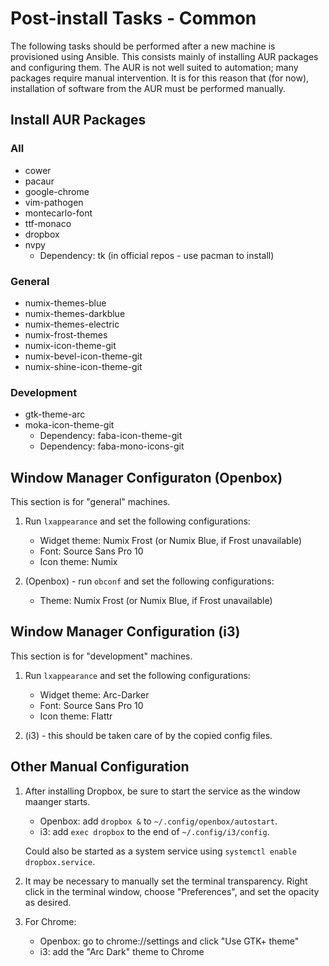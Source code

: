 Post-install Tasks - Common
===========================

The following tasks should be performed after a new machine is provisioned 
using Ansible.  This consists mainly of installing AUR packages and configuring 
them.  The AUR is not well suited to automation; many packages require manual 
intervention.  It is for this reason that (for now), installation of software
from the AUR must be performed manually.

Install AUR Packages
--------------------

### All ###
* cower
* pacaur
* google-chrome
* vim-pathogen
* montecarlo-font
* ttf-monaco
* dropbox
* nvpy
    * Dependency: tk (in official repos - use pacman to install)

### General ###
* numix-themes-blue
* numix-themes-darkblue
* numix-themes-electric
* numix-frost-themes
* numix-icon-theme-git
* numix-bevel-icon-theme-git
* numix-shine-icon-theme-git

### Development ###
* gtk-theme-arc
* moka-icon-theme-git
    * Dependency: faba-icon-theme-git
    * Dependency: faba-mono-icons-git

Window Manager Configuraton (Openbox) 
-------------------------------------

This section is for "general" machines.

1. Run `lxappearance` and set the following configurations:

    * Widget theme: Numix Frost (or Numix Blue, if Frost unavailable)
    * Font: Source Sans Pro 10
    * Icon theme: Numix

2. (Openbox) - run `obconf` and set the following configurations:

    * Theme: Numix Frost (or Numix Blue, if Frost unavailable)

Window Manager Configuration (i3)
---------------------------------

This section is for "development" machines.

1. Run `lxappearance` and set the following configurations:

    * Widget theme: Arc-Darker
    * Font: Source Sans Pro 10
    * Icon theme: Flattr

2. (i3) - this should be taken care of by the copied config files.

Other Manual Configuration
--------------------------

1. After installing Dropbox, be sure to start the service as the window maanger
   starts.

    * Openbox: add `dropbox &` to `~/.config/openbox/autostart`.
    * i3: add `exec dropbox` to the end of `~/.config/i3/config`.

   Could also be started as a system service using `systemctl enable dropbox.service`.

2. It may be necessary to manually set the terminal transparency.  Right click
   in the terminal window, choose "Preferences", and set the opacity as desired.

3. For Chrome:

    * Openbox: go to chrome://settings and click "Use GTK+ theme"
    * i3: add the "Arc Dark" theme to Chrome

